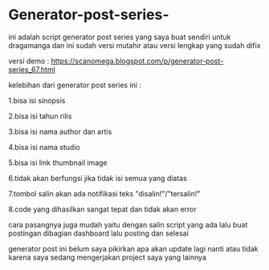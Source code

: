 # Generator-post-series-
ini adalah script generator post series yang saya buat sendiri untuk dragamanga dan ini sudah versi mutahir atau versi lengkap yang sudah difix

versi demo : https://scanomega.blogspot.com/p/generator-post-series_67.html

kelebihan dari generator post series ini :

1.bisa isi sinopsis

2.bisa isi tahun rilis

3.bisa isi nama author dan artis 

4.bisa isi nama studio 

5.bisa isi link thumbnail image 

6.tidak akan berfungsi jika tidak isi semua yang diatas 

7.tombol salin akan ada notifikasi teks "disalin!"/"tersalin!"

8.code yang dihasilkan sangat tepat dan tidak akan error 

cara pasangnya juga mudah yaitu dengan salin script yang ada lalu buat postingan dibagian dashboard lalu posting dan selesai 

 generator post ini belum saya pikirkan apa akan update lagi nanti atau tidak karena saya sedang mengerjakan project saya yang lainnya 
